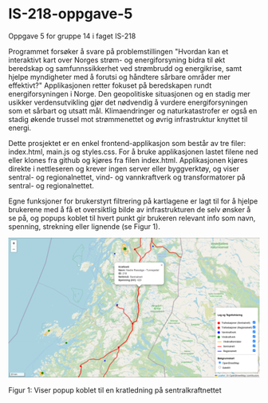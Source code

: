 # IS-218-oppgave-5
Oppgave 5 for gruppe 14 i faget IS-218

Programmet forsøker å svare på problemstillingen "Hvordan kan et interaktivt kart over Norges strøm- og energiforsyning bidra til økt beredskap og samfunnssikkerhet ved strømbrudd og energikrise, samt hjelpe myndigheter med å forutsi og håndtere sårbare områder mer effektivt?"
Applikasjonen retter fokuset på beredskapen rundt energiforsyningen i Norge. Den geopolitiske situasjonen og en stadig mer usikker verdensutvikling gjør det nødvendig å vurdere energiforsyningen som et sårbart og utsatt mål. Klimaendringer og naturkatastrofer er også en stadig økende trussel mot strømmenettet og øvrig infrastruktur knyttet til energi.

Dette prosjektet er en enkel frontend-applikasjon som består av tre filer: index.html, main.js og styles.css. For å bruke applikasjonen lastet filene ned eller klones fra github og kjøres fra filen index.html. Applikasjonen kjøres direkte i nettleseren og krever ingen server eller byggverktøy, og viser sentral- og regionalnettet, vind- og vannkraftverk og transformatorer på sentral- og regionalnettet. 

Egne funksjoner for brukerstyrt filtrering på kartlagene er lagt til for å hjelpe brukerene med å få et oversiktlig bilde av infrastrukturen de selv ønsker å se på, og popups koblet til hvert punkt gir brukeren relevant info som navn, spenning, strekning eller lignende (se Figur 1).

![](Bilder/bilde1.png)

Figur 1: Viser popup koblet til en kratledning på sentralkraftnettet

